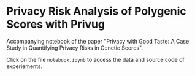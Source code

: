 # Privacy Risk Analysis of Polygenic Scores with Privug

Accompanying notebook of the paper "Privacy with Good Taste: A Case Study in Quantifying Privacy Risks in Genetic Scores".

Click on the file `notebook.ipynb` to access the data and source code of experiements.
